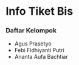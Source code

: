 # Info Tiket Bis

### Daftar Kelompok
- Agus Prasetyo
- Febi Fidhiyanti Putri
- Ananta Aufa Bachtiar
